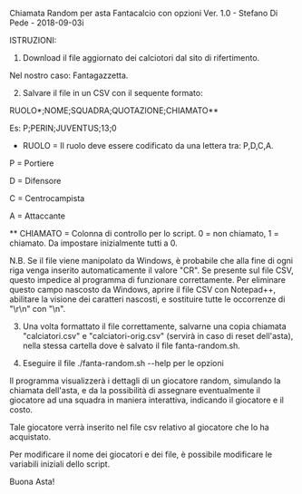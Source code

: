 ﻿Chiamata Random per asta Fantacalcio con opzioni
 Ver. 1.0 - Stefano Di Pede -  2018-09-03i




ISTRUZIONI:

1) Download il file aggiornato dei calciotori dal sito di rifertimento.

Nel nostro caso: Fantagazzetta.



2) Salvare il file in un CSV con il sequente formato:



RUOLO*;NOME;SQUADRA;QUOTAZIONE;CHIAMATO**



Es: P;PERIN;JUVENTUS;13;0



* RUOLO = Il ruolo deve essere codificato da una lettera tra: P,D,C,A.

P = Portiere
 
D = Difensore

C = Centrocampista

A = Attaccante

** CHIAMATO = Colonna di controllo per lo script. 0 = non chiamato, 1 = chiamato. Da impostare inizialmente tutti a 0.



N.B. Se il file viene manipolato da Windows, è probabile che alla fine di ogni riga venga inserito automaticamente il valore "CR". 
Se presente sul file CSV, questo impedice al programma di funzionare correttamente. 
Per eliminare questo campo nascosto da Windows, aprire il file CSV con Notepad++, abilitare la visione dei caratteri nascosti, e sostituire tutte le occorrenze di "\r\n" con "\n".



3) Una volta formattato il file correttamente, salvarne una copia chiamata "calciatori.csv" e "calciatori-orig.csv" (servirà in caso di reset dell'asta), nella stessa cartella dove è salvato il file fanta-random.sh.

4) Eseguire il file ./fanta-random.sh --help per le opzioni


Il programma visualizzerà i dettagli di un giocatore random, simulando la chiamata dell'asta, e da la possibilità di assegnare eventualmente il giocatore ad una squadra in maniera interattiva, indicando il giocatore e il costo.


Tale giocatore verrà inserito nel file csv relativo al giocatore che lo ha acquistato.



Per modificare il nome dei giocatori e dei file, è possibile modificare le variabili iniziali dello script.



Buona Asta!
